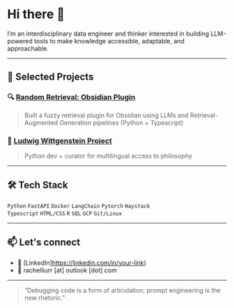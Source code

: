 
# Hi there 👋

I’m an interdisciplinary data engineer and thinker interested in building LLM-powered tools to make knowledge accessible, adaptable, and approachable. 

---

## 🔧 Selected Projects

### 🔍 [Random Retrieval: Obsidian Plugin](https://github.com/JeanJean-rxl/random-retrieval-plugin)
> Built a fuzzy retrieval plugin for Obsidian using LLMs and Retrieval-Augmented Generation pipelines (Python + Typescript)

### 🧪 [Ludwig Wittgenstein Project](https://github.com/wittgenstein-project/wittgenstein-project.github.io)
>  Python dev + curator for multilingual access to philosophy

---

## 🛠️ Tech Stack

`Python` `FastAPI` `Docker` `LangChain` `Pytorch` `Haystack`  
`Typescript` `HTML/CSS` `R` `SQL` `GCP` `Git/Linux`

---

## 📫 Let's connect

- 💼 [LinkedIn][https://linkedin.com/in/your-link)](https://linkedin.com/in/your-link)
- 📨 rachelliurr [at] outlook [dot] com

---

> “Debugging code is a form of articulation; prompt engineering is the new rhetoric.”
